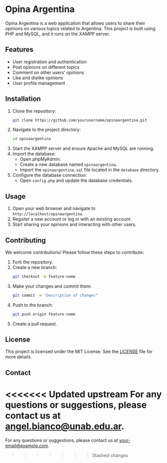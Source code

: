 # Opina Argentina

Opina Argentina is a web application that allows users to share their opinions on various topics related to Argentina. This project is built using PHP and MySQL, and it runs on the XAMPP server.

## Features

- User registration and authentication
- Post opinions on different topics
- Comment on other users' opinions
- Like and dislike opinions
- User profile management

## Installation

1. Clone the repository:
    ```bash
    git clone https://github.com/yourusername/opinaargentina.git
    ```
2. Navigate to the project directory:
    ```bash
    cd opinaargentina
    ```
3. Start the XAMPP server and ensure Apache and MySQL are running.
4. Import the database:
    - Open phpMyAdmin.
    - Create a new database named `opinaargentina`.
    - Import the `opinaargentina.sql` file located in the `database` directory.
5. Configure the database connection:
    - Open `config.php` and update the database credentials.

## Usage

1. Open your web browser and navigate to `http://localhost/opinaargentina`.
2. Register a new account or log in with an existing account.
3. Start sharing your opinions and interacting with other users.

## Contributing

We welcome contributions! Please follow these steps to contribute:

1. Fork the repository.
2. Create a new branch:
    ```bash
    git checkout -b feature-name
    ```
3. Make your changes and commit them:
    ```bash
    git commit -m "Description of changes"
    ```
4. Push to the branch:
    ```bash
    git push origin feature-name
    ```
5. Create a pull request.

## License

This project is licensed under the MIT License. See the [LICENSE](LICENSE) file for more details.

## Contact

<<<<<<< Updated upstream
For any questions or suggestions, please contact us at [angel.bianco@unab.edu.ar](mailto:angel.bianco@unab.edu.ar).
=======
For any questions or suggestions, please contact us at [your-email@example.com](mailto:your-email@example.com).
>>>>>>> Stashed changes
